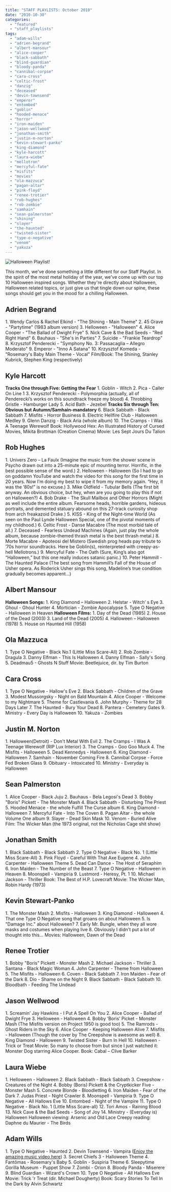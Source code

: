 ```yaml
---
title: "STAFF PLAYLISTS: October 2010"
date: "2010-10-30"
categories: 
  - "featured"
  - "staff_playlists"
tags: 
  - "adam-wills"
  - "adrien-begrand"
  - "albert-mansour"
  - "alice-cooper"
  - "black-sabbath"
  - "blind-guardian"
  - "bloody-panda"
  - "cannibal-corpse"
  - "cara-cross"
  - "celtic-frost"
  - "danzig"
  - "deceased"
  - "devin-townsend"
  - "emperor"
  - "entombed"
  - "goblin"
  - "hooded-menace"
  - "horror"
  - "iron-maiden"
  - "jason-wellwood"
  - "jonathan-smith"
  - "justin-m-norton"
  - "kevin-stewart-panko"
  - "king-diamond"
  - "kyle-harcott"
  - "laura-wiebe"
  - "mellotron"
  - "mercyful-fate"
  - "misfits"
  - "movies"
  - "ola-mazzuca"
  - "pagan-altar"
  - "pink-floyd"
  - "renee-trotier"
  - "rob-hughes"
  - "rob-zombie"
  - "samhain"
  - "sean-palmerston"
  - "shining"
  - "slayer"
  - "the-haunted"
  - "twisted-sister"
  - "type-o-negative"
  - "venom"
  - "yakuza"
---
```


![](http://www.hellbound.ca/wp-content/uploads/2010/10/halloween.jpg "Halloween Playlist!")

This month, we've done something a little different for our Staff Playlist. In the spirit of the most metal holiday of the year, we've come up with our top 10 Halloween inspired songs. Whether they're directly about Halloween, Halloween related topics, or just give us that tingle down our spine, these songs should get you in the mood for a chilling Halloween.

## Adrien Begrand

1\. Wendy Carlos & Rachel Elkind - "The Shining - Main Theme" 2. 45 Grave - "Partytime" (1983 album version) 3. Helloween - "Halloween" 4. Alice Cooper - "The Ballad of Dwight Frye" 5. Nick Cave & the Bad Seeds - "Red Right Hand" 6. Bauhaus - "She's in Parties" 7. Suicide - "Frankie Teardrop" 8. Krzysztof Penderecki - "Symphony No. 3: Passacaglia – Allegro Moderato" 9. Emperor - "Inno A Satana" 10. Krzysztof Komeda - "Rosemary's Baby Main Theme - Vocal" Film/Book: The Shining, Stanley Kubrick, Stephen King (respectively)

## Kyle Harcott

**Tracks One through Five: Getting the Fear** 1. Goblin - Witch 2. Pica - Caller On Line 1 3. Krzysztof Penderecki - Polymorphia (actually, all of Penderecki’s works on this soundtrack freeze my blood) 4. Throbbing Gristle - Hamburger Lady 5. Acid Bath - Jezebel **Tracks Six through Ten: Obvious but Autumn/Samhain-mandatory** 6. Black Sabbath - Black Sabbath 7. Misfits - Horror Business 8. Electric Hellfire Club - Halloween Medley 9. Glenn Danzig - Black Aria (whole album) 10. The Cramps - I Was A Teenage Werewolf Book: Hollywood Hex: An Illustrated History of Cursed Movies, Mikita Brottman (Creation Cinema) Movie: Les Sept Jours Du Talion

## Rob Hughes

1\. Univers Zero – La Faulx (Imagine the music from the shower scene in Psycho drawn out into a 25-minute epic of mounting terror. Horrific, in the best possible sense of the word.) 2. Helloween - Halloween (So I had to go on goddamn YouTube and watch the video for this song for the first time in 20 years. Now I’m doing my best to wipe it from my memory again. “Hey, it was the ’80s!” is no excuse.) 3. Mike Oldfield - Tubular Bells (The first bit anyway. An obvious choice, but hey, when are you going to play this if not on Halloween?) 4. Bob Drake - The Skull Mailbox and Other Horrors (Might as well include the entire album. Fearsome heads, horrible gardens, hideous portraits, and demented statuary abound on this 27-track curiosity shop from arch freakazoid Drake.) 5. KISS - King of the Night-time World (As seen on the Paul Lynde Halloween Special, one of the pivotal moments of my childhood.) 6. Celtic Frost - Danse Macabre (The most morbid tale of all.) 7. Deceased - Fearless Undead Machines (Again, just play the whole album, because zombie-themed thrash metal is the best thrash metal.) 8. Morte Macabre - Apoteosi del Mistero (Swedish prog heads pay tribute to ’70s horror soundtracks. Here be Goblin(s), reinterpreted with creepy-as-hell Mellotrons.) 9. Mercyful Fate - The Oath (Sure, King’s also got “Halloween,” but this one really induces satanic panic.) 10. Peter Hammill - The Haunted Palace (The best song from Hammill’s Fall of the House of Usher opera. As Roderick Usher sings this song, Madeline’s true condition gradually becomes apparent…)

## Albert Mansour

**Halloween Songs:** 1. King Diamond – Halloween 2. Helstar - Witch’ s Eye 3. Ghoul - Ghoul Hunter 4. Mortician - Zombie Apocalypse 5. Type O Negative - Halloween in Heaven **Halloween Films:** 1. Day of the Dead (1985) 2. House of the Dead (2003) 3. Land of the Dead (2005) 4. Halloween – Halloween (1978) 5. House on Haunted Hill (1958)

## Ola Mazzuca

1\. Type O Negative - Black No.1 (Little Miss Scare-All) 2. Rob Zombie - Dragula 3. Danny Elfman - This Is Halloween 4. Danny Elfman - Sally's Song 5. Deadmau5 - Ghosts N Stuff Movie: Beetlejuice, dir. by Tim Burton

## Cara Cross

1\. Type O Negative - Hallow's Eve 2. Black Sabbath - Children of the Grave 3. Modest Mussorgsky - Night on Bald Mountain 4. Alice Cooper - Welcome to my Nightmare 5. Theme for Castlevania 6. John Murphy - Theme for 28 Days Later 7. The Haunted - Bury Your Dead 8. Pantera - Cemetery Gates 9. Ministry - Every Day is Halloween 10. Yakuza - Zombies

## Justin M. Norton

1\. Halloween(Detroit) - Don't Metal With Evil 2. The Cramps - I Was A Teenage Werewolf (RIP Lux Interior) 3. The Cramps - Goo Goo Muck 4. The Misfits - Halloween 5. Dead Kennedys - Halloween 6. King Diamond - Halloween 7. Samhain - November Coming Fire 8. Cannibal Corpse - Force Fed Broken Glass 9. Obituary - Intoxicated 10. Ministry - Everyday is Halloween

## Sean Palmerston

1\. Alice Cooper - Black Juju 2. Bauhaus - Bela Legosi's Dead 3. Bobby "Boris" Pickett - The Monster Mash 4. Black Sabbath - Disturbing The Priest 5. Hooded Menace - the whole Fulfill The Curse album 6. King Diamond - Halloween 7. Mercyful Fate - Into The Coven 8. Pagan Altar - the whole Volume One album 9. Slayer - Dead Skin Mask 10. Venom - Buried Alive Film: The Wicker Man (the 1973 original, not the Nicholas Cage shit show)

## Jonathan Smith

1\. Black Sabbath - Black Sabbath 2. Type O Negative - Black No. 1 (Little Miss Scare-All) 3. Pink Floyd - Careful With That Axe Eugene 4. John Carpenter - Halloween Theme 5. Dead Can Dance - The Host of Seraphim 6. Iron Maiden - The Number of the Beast 7. Type O Negative - Halloween in Heaven 8. Moonspell - Vampiria 9. Lustmord - Heresy, Pt. 1 10. Michael Jackson - Thriller Book: The Best of H.P. Lovecraft Movie: The Wicker Man, Robin Hardy (1973)

## Kevin Stewart-Panko

1\. The Monster Mash 2. Misfits - Halloween 3. King Diamond - Halloween 4. That one Type O Negative song that groans on about Halloween 5. Is "Damage Inc." about Halloween? 7. Early Mr. Bungle, when they all wore masks and costumes when playing live 8. Obviously I didn't put a lot of thought into this... Movies: Halloween, Dawn of the Dead

## Renee Trotier

1\. Bobby "Boris" Pickett - Monster Mash 2. Michael Jackson - Thriller 3. Santana - Black Magic Woman 4. John Carpenter - Theme from Halloween 5. The Misfits - Halloween 6. Coven - Black Sabbath 7. Iron Maiden - Fear of the Dark 8. Dio - Shame on the Night 9. Black Sabbath - Black Sabbath 10. Bloodbath - Feeding The Undead

## Jason Wellwood

1\. Screamin’ Jay Hawkins - I Put A Spell On You 2. Alice Cooper - Ballad of Dwight Frye 3. Helloween - Halloween 4. Bobby ‘Boris’ Picket - Monster Mash (The Misfits version on Project 1950 is good too) 5. The Ramrods - Ghost Riders in the Sky 6. Alice Cooper - Keeping Halloween Alive 7. Misfits - Halloween (Though the cover by The Creepshow is awesome as well) 8. King Diamond - Halloween 9. Twisted Sister - Burn In Hell 10. Halloween - Trick or Treat Movie: So many to choose from but since I just watched it: Monster Dog starring Alice Cooper. Book: Cabal – Clive Barker

## Laura Wiebe

1\. Helloween - Halloween 2. Black Sabbath - Black Sabbath 3. Creepshow - Creatures of the Night 4. Bobby (Boris) Pickett & the Cryptkicker Five - Monster Mash 5. Concrete Blonde - Bloodletting 6. Iron Maiden - Fear of the Dark 7. Judas Priest - Night Crawler 8. Moonspell - Vampiria 9. Type O Negative - All Hallows Eve 10. Entombed - Night of the Vampire 11. Type O Negative - Black No. 1 (Little Miss Scare-all) 12. Tori Amos - Raining Blood 13. Nick Cave & the Bad Seeds - Song of Joy 14. Ministry - (Everyday is) Halloween Halloween viewing: Arsenic and Old Lace Creepy reading: Daphne du Maurier - The Birds

## Adam Wills

1\. Type O Negative - Haunted 2. Devin Townsend - Vampira ([Enjoy the amazing music video here](http://www.youtube.com/watch?v=MMLXoobDKWs)) 3. Secret Chiefs 3 - Halloween Theme 4. Fantômas - Rosemary's Baby 5. Goblin - Suspiria Theme 6. Sleepytime Gorilla Museum - Puppet Show 7. Zombi - Orion 8. Bloody Panda - Miserere 9. Blind Guardian - Wizard's Crown 10. Type O Negative - All Hallows Eve Movie: Trick 'r Treat (dir. Michael Dougherty) Book: Scary Stories To Tell In the Dark by Alvin Schwartz
